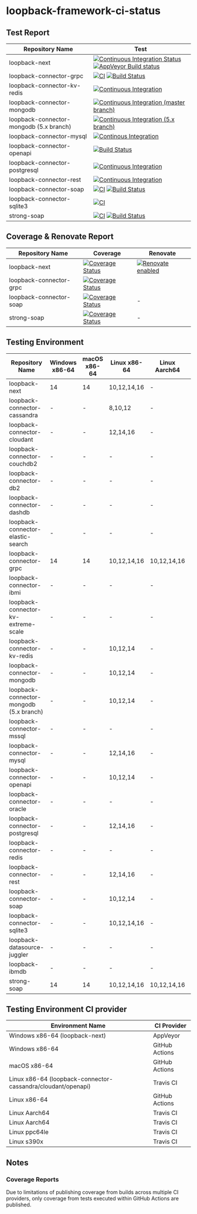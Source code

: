 # loopback-framework-ci-status

## Test Report

| Repository Name | Test
|-|-
| loopback-next | [![Continuous Integration Status](https://github.com/loopbackio/loopback-next/actions/workflows/continuous-integration.yml/badge.svg)](https://github.com/loopbackio/loopback-next/actions/workflows/continuous-integration.yml) [![AppVeyor Build status](https://ci.appveyor.com/api/projects/status/q8vp7wrdn2ak6801/branch/master?svg=true)](https://ci.appveyor.com/project/loopbackio/loopback-next/branch/master)
| loopback-connector-grpc | [![CI](https://github.com/loopbackio/loopback-connector-grpc/actions/workflows/ci.yaml/badge.svg)](https://github.com/loopbackio/loopback-connector-grpc/actions/workflows/ci.yaml) [![Build Status](https://app.travis-ci.com/loopbackio/loopback-connector-grpc.svg?branch=master)](https://app.travis-ci.com/loopbackio/loopback-connector-grpc)
| loopback-connector-kv-redis | [![Continuous Integration](https://github.com/loopbackio/loopback-connector-kv-redis/actions/workflows/continuous-integration.yaml/badge.svg)](https://github.com/loopbackio/loopback-connector-kv-redis/actions/workflows/continuous-integration.yaml)
| loopback-connector-mongodb | [![Continuous Integration (master branch)](https://github.com/loopbackio/loopback-connector-mongodb/actions/workflows/continuous-integration.yaml/badge.svg)](https://github.com/loopbackio/loopback-connector-mongodb/actions/workflows/continuous-integration.yaml)
| loopback-connector-mongodb (5.x branch) | [![Continuous Integration (5.x branch)](https://github.com/loopbackio/loopback-connector-mongodb/actions/workflows/continuous-integration.yaml/badge.svg?branch=5.x)](https://github.com/loopbackio/loopback-connector-mongodb/actions/workflows/continuous-integration.yaml)
| loopback-connector-mysql | [![Continous Integration](https://github.com/loopbackio/loopback-connector-mysql/actions/workflows/ci.yml/badge.svg)](https://github.com/loopbackio/loopback-connector-mysql/actions/workflows/ci.yml)
| loopback-connector-openapi | [![Build Status](https://app.travis-ci.com/loopbackio/loopback-connector-openapi.svg?branch=master)](https://app.travis-ci.com/loopbackio/loopback-connector-openapi)
| loopback-connector-postgresql | [![Continuous Integration](https://github.com/loopbackio/loopback-connector-postgresql/actions/workflows/continuous-integration.yaml/badge.svg)](https://github.com/loopbackio/loopback-connector-postgresql/actions/workflows/continuous-integration.yaml)
| loopback-connector-rest | [![Continuous Integration](https://github.com/loopbackio/loopback-connector-rest/actions/workflows/continuous-integration.yaml/badge.svg)](https://github.com/loopbackio/loopback-connector-rest/actions/workflows/continuous-integration.yaml)
| loopback-connector-soap | [![CI](https://github.com/loopbackio/strong-soap/actions/workflows/continuous-integration.yaml/badge.svg)](https://github.com/loopbackio/strong-soap/actions/workflows/continuous-integration.yaml) [![Build Status](https://app.travis-ci.com/loopbackio/strong-soap.svg?branch=master)](https://app.travis-ci.com/loopbackio/strong-soap)
| loopback-connector-sqlite3 | [![CI](https://github.com/loopbackio/loopback-connector-sqlite3/actions/workflows/continuous-integration.yaml/badge.svg)](https://github.com/loopbackio/loopback-connector-sqlite3/actions/workflows/continuous-integration.yaml)
| strong-soap | [![CI](https://github.com/loopbackio/strong-soap/actions/workflows/continuous-integration.yaml/badge.svg)](https://github.com/loopbackio/strong-soap/actions/workflows/continuous-integration.yaml) [![Build Status](https://app.travis-ci.com/loopbackio/strong-soap.svg?branch=master)](https://app.travis-ci.com/loopbackio/strong-soap)

## Coverage & Renovate Report

| Repository Name | Coverage | Renovate
|-|-|-
| loopback-next | [![Coverage Status](https://coveralls.io/repos/github/loopbackio/loopback-next/badge.svg)](https://coveralls.io/github/loopbackio/loopback-next) | [![Renovate enabled](https://img.shields.io/badge/renovate-enabled-brightgreen.svg)](https://renovatebot.com/)
| loopback-connector-grpc | [![Coverage Status](https://coveralls.io/repos/github/loopbackio/loopback-connector-grpc/badge.svg?branch=master)](https://coveralls.io/github/loopbackio/loopback-connector-grpc?branch=master)
| loopback-connector-soap | [![Coverage Status](https://coveralls.io/repos/github/loopbackio/loopback-connector-soap/badge.svg)](https://coveralls.io/github/loopbackio/loopback-connector-soap) | -
| strong-soap | [![Coverage Status](https://coveralls.io/repos/github/loopbackio/strong-soap/badge.svg)](https://coveralls.io/github/loopbackio/strong-soap) | -

## Testing Environment

| Repository Name | Windows x86-64 | macOS x86-64 | Linux x86-64 | Linux Aarch64 | Linux ppc64le | Linux s390x
|-|-|-|-|-|-|-
| loopback-next | 14 | 14 | 10,12,14,16 | - | - | -
| loopback-connector-cassandra | - | - | 8,10,12 | - | - | -
| loopback-connector-cloudant | - | - | 12,14,16 | - | - | -
| loopback-connector-couchdb2 | - | - | - | - | - | -
| loopback-connector-db2 | - | - | - | - | - | -
| loopback-connector-dashdb | - | - | - | - | - | -
| loopback-connector-elastic-search | - | - | - | - | - | -
| loopback-connector-grpc | 14 | 14 | 10,12,14,16 | 10,12,14,16 | 10,12,14,16 | 10,12,14,16
| loopback-connector-ibmi | - | - | - | - | - | -
| loopback-connector-kv-extreme-scale | - | - | - | - | - | -
| loopback-connector-kv-redis | - | - | 10,12,14 | - | - | -
| loopback-connector-mongodb | - | - | 10,12,14 | - | - | -
| loopback-connector-mongodb (5.x branch) | - | - | 10,12,14 | - | - | -
| loopback-connector-mssql | - | - | - | - | - | -
| loopback-connector-mysql | - | - | 12,14,16 | - | - | -
| loopback-connector-openapi | - | - | 10,12,14 | - | - | -
| loopback-connector-oracle | - | - | - | - | - | -
| loopback-connector-postgresql | - | - | 12,14,16 | - | - | -
| loopback-connector-redis | - | - | - | - | - | -
| loopback-connector-rest | - | - | 12,14,16 | - | - | -
| loopback-connector-soap | - | - | 10,12,14 | - | - | -
| loopback-connector-sqlite3 | - | - | 10,12,14,16 | - | - | -
| loopback-datasource-juggler | - | - | - | - | - | -
| loopback-ibmdb | - | - | - | - | - | -
| strong-soap | 14 | 14 | 10,12,14,16 | 10,12,14,16 | 10,12,14,16 | 10,12,14,16

## Testing Environment CI provider

| Environment Name | CI Provider
|-|-
| Windows x86-64 (loopback-next) | AppVeyor
| Windows x86-64 | GitHub Actions
| macOS x86-64 | GitHub Actions
| Linux x86-64 (loopback-connector-cassandra/cloudant/openapi) | Travis CI
| Linux x86-64 | GitHub Actions
| Linux Aarch64 | Travis CI
| Linux Aarch64 | Travis CI
| Linux ppc64le | Travis CI
| Linux s390x | Travis CI

## Notes

### Coverage Reports

Due to limitations of publishing coverage from builds across multiple CI providers, only coverage from tests executed within GitHub Actions are published.
